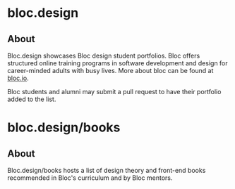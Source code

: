 # bloc.design

## About

Bloc.design showcases Bloc design student portfolios. Bloc offers structured online training programs in software development and design for career-minded adults with busy lives. More about bloc can be found at [bloc.io](https://www.bloc.io/).

Bloc students and alumni may submit a pull request to have their portfolio added to the list.

# bloc.design/books

## About

Bloc.design/books hosts a list of design theory and front-end books recommended in Bloc's curriculum and by Bloc mentors.

